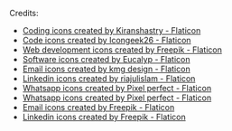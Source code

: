 Credits:

- <a href="https://www.flaticon.com/free-icons/coding" title="coding icons">Coding icons created by Kiranshastry - Flaticon</a>
- <a href="https://www.flaticon.com/free-icons/code" title="code icons">Code icons created by Icongeek26 - Flaticon</a>
- <a href="https://www.flaticon.com/free-icons/web-development" title="web development icons">Web development icons created by Freepik - Flaticon</a>
- <a href="https://www.flaticon.com/free-icons/software" title="software icons">Software icons created by Eucalyp - Flaticon</a>
- <a href="https://www.flaticon.com/free-icons/email" title="email icons">Email icons created by kmg design - Flaticon</a>
- <a href="https://www.flaticon.com/free-icons/linkedin" title="linkedin icons">Linkedin icons created by riajulislam - Flaticon</a>
- <a href="https://www.flaticon.com/free-icons/whatsapp" title="whatsapp icons">Whatsapp icons created by Pixel perfect - Flaticon</a>
- <a href="https://www.flaticon.com/free-icons/whatsapp" title="whatsapp icons">Whatsapp icons created by Pixel perfect - Flaticon</a>
- <a href="https://www.flaticon.com/free-icons/email" title="email icons">Email icons created by Freepik - Flaticon</a>
- <a href="https://www.flaticon.com/free-icons/linkedin" title="linkedin icons">Linkedin icons created by Freepik - Flaticon</a>
